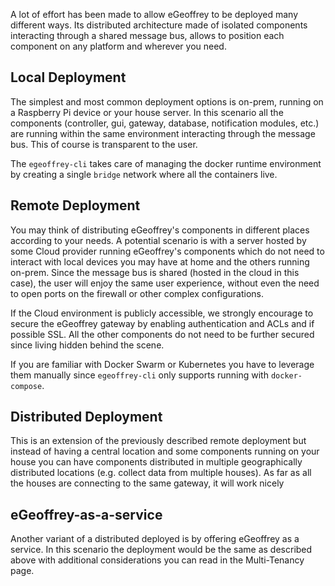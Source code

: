 
A lot of effort has been made to allow eGeoffrey to be deployed many different ways. Its distributed architecture made of isolated components interacting through a shared message bus, allows to position each component on any platform and wherever you need.

## Local Deployment

The simplest and most common deployment options is on-prem, running on a Raspberry Pi device or your house server. In this scenario all the components (controller, gui, gateway, database, notification modules, etc.) are running within the same environment interacting through the message bus. This of course is transparent to the user. 

The `egeoffrey-cli` takes care of managing the docker runtime environment by creating a single `bridge` network where all the containers live.

## Remote Deployment

You may think of distributing eGeoffrey's components in different places according to your needs. A potential scenario is with a server hosted by some Cloud provider running eGeoffrey's components which do not need to interact with local devices you may have at home and the others running on-prem. Since the message bus is shared (hosted in the cloud in this case), the user will enjoy the same user experience, without even the need to open ports on the firewall or other complex configurations.

If the Cloud environment is publicly accessible, we strongly encourage to secure the eGeoffrey gateway by enabling authentication and ACLs and if possible SSL. All the other components do not need to be further secured since living hidden behind the scene.

If you are familiar with Docker Swarm or Kubernetes you have to leverage them manually since `egeoffrey-cli` only supports running with `docker-compose`. 

## Distributed Deployment

This is an extension of the previously described remote deployment but instead of having a central location and some components running on your house you can have components distributed in multiple geographically distributed locations (e.g. collect data from multiple houses). As far as all the houses are connecting to the same gateway, it will work nicely

## eGeoffrey-as-a-service

Another variant of a distributed deployed is by offering eGeoffrey as a service. In this scenario the deployment would be the same as described above with additional considerations you can read in the Multi-Tenancy page.